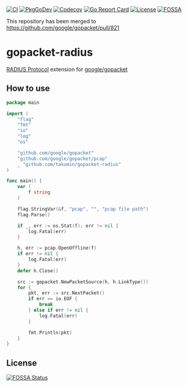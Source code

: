 [![CI](https://github.com/takumin/gopacket-radius/workflows/CI/badge.svg)](https://github.com/takumin/gopacket-radius/actions)
[![PkgGoDev](https://pkg.go.dev/badge/github.com/takumin/gopacket-radius)](https://pkg.go.dev/github.com/takumin/gopacket-radius)
[![Codecov](https://codecov.io/gh/takumin/gopacket-radius/branch/master/graph/badge.svg)](https://codecov.io/gh/takumin/gopacket-radius)
[![Go Report Card](https://goreportcard.com/badge/github.com/takumin/gopacket-radius)](https://goreportcard.com/report/github.com/takumin/gopacket-radius)
[![License](https://img.shields.io/badge/License-Apache2.0-green.svg)](https://opensource.org/licenses/Apache-2.0)
[![FOSSA](https://app.fossa.com/api/projects/git%2Bgithub.com%2Ftakumin%2Fgopacket-radius.svg?type=shield)](https://app.fossa.com/projects/git%2Bgithub.com%2Ftakumin%2Fgopacket-radius?ref=badge_shield)

This repository has been merged to https://github.com/google/gopacket/pull/821

# gopacket-radius
[RADIUS Protocol](https://en.wikipedia.org/wiki/RADIUS) extension for [google/gopacket](https://github.com/google/gopacket)

## How to use
```go
package main

import (
	"flag"
	"fmt"
	"io"
	"log"
	"os"

	"github.com/google/gopacket"
	"github.com/google/gopacket/pcap"
	_ "github.com/takumin/gopacket-radius"
)

func main() {
	var (
		f string
	)

	flag.StringVar(&f, "pcap", "", "pcap file path")
	flag.Parse()

	if _, err := os.Stat(f); err != nil {
		log.Fatal(err)
	}

	h, err := pcap.OpenOffline(f)
	if err != nil {
		log.Fatal(err)
	}
	defer h.Close()

	src := gopacket.NewPacketSource(h, h.LinkType())
	for {
		pkt, err := src.NextPacket()
		if err == io.EOF {
			break
		} else if err != nil {
			log.Fatal(err)
		}

		fmt.Println(pkt)
	}
}
```

## License
[![FOSSA Status](https://app.fossa.com/api/projects/git%2Bgithub.com%2Ftakumin%2Fgopacket-radius.svg?type=large)](https://app.fossa.com/projects/git%2Bgithub.com%2Ftakumin%2Fgopacket-radius?ref=badge_large)

